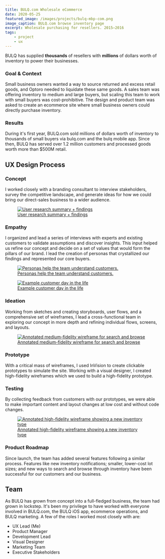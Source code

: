 ```yaml
---
title: BULQ.com Wholesale eCommerce
date: 2020-05-25
featured_image: /images/projects/bulq-mbp-com.png
image_caption: BULQ.com browse inventory page
excerpt: Wholesale purchasing for resellers. 2015–2016
tags:
    - project
    - ux
---
```


BULQ has supplied **thousands** of resellers with **millions** of dollars worth of inventory to power their businesses.

### Goal & Context

Small business owners wanted a way to source returned and excess retail goods, and Optoro needed to liquidate these same goods. A sales team was offering inventory to medium and large buyers, but scaling this team to work with small buyers was cost-prohibitive. The design and product team was asked to create an ecommerce site where small business owners could directly purchase inventory.

### Results

During it's first year, BULQ.com sold millions of dollars worth of inventory to thousands of small buyers via bulq.com and the bulq mobile app. Since then, BULQ has served over 1.2 million customers and processed goods worth more than $500M retail.

## UX Design Process

### Concept
I worked closely with a branding consultant to interview stakeholders, survey the competitive landscape, and generate ideas for how we could bring our direct-sales business to a wider audience.

<figure class="p-6 rounded-lg mt-10 mb-8 md:mt-8 shadow">
  <a href="/images/projects/bulq-interview-summary.png">
    <img data-lazy="/images/projects/bulq-interview-summary.png" alt="User research summary + findings">
    <figcaption class="text-center text-sm italic text-gray-600 mt-4">User research summary + findings</figcaption>
  </a>
</figure>

### Empathy
I organized and lead a series of interviews with experts and existing customers to validate assumptions and discover insights. This input helped us refine our concept and decide on a set of values that would form the pillars of our brand. I lead the creation of personas that crystallized our findings and represented our core buyers.

<figure class="p-6 rounded-lg mt-10 mb-8 md:mt-8 shadow">
  <a href="/images/projects/bulq-persona.png">
    <img data-lazy="/images/projects/bulq-persona.png" alt="Personas help the team understand customers.">
    <figcaption class="text-center text-sm italic text-gray-600 mt-4">Personas help the team understand customers.</figcaption>
  </a>
</figure>

<figure class="p-6 rounded-lg mt-10 mb-8 md:mt-8 shadow">
  <a href="/images/projects/bulq-customer-timeline.png">
    <img data-lazy="/images/projects/bulq-customer-timeline.png" alt="Example customer day in the life">
    <figcaption class="text-center text-sm italic text-gray-600 mt-4">Example customer day in the life</figcaption>
  </a>
</figure>  

### Ideation
Working from sketches and creating storyboards, user flows, and a comprehensive set of wireframes, I lead a cross-functional team in exploring our concept in more depth and refining individual flows, screens, and layouts.

<figure class="p-6 rounded-lg mt-10 mb-8 md:mt-8 shadow">
  <a href="/images/projects/bulq-wireframe.png">
    <img data-lazy="/images/projects/bulq-wireframe.png" alt="Annotated medium-fidelity wireframe for search and browse">
    <figcaption class="text-center text-sm italic text-gray-600 mt-4">Annotated medium-fidelity wireframe for search and browse</figcaption>
  </a>
</figure>  

### Prototype
With a critical mass of wireframes, I used InVision to create clickable prototypes to simulate the site. Working with a visual designer, I created high-fidelity wireframes which we used to build a high-fidelity prototype.

### Testing
By collecting feedback from customers with our prototypes, we were able to make important content and layout changes at low cost and without code changes.

<figure class="p-6 rounded-lg mt-10 mb-8 md:mt-8 shadow">
  <a href="/images/projects/bulq-cases-wireframes.png">
    <img data-lazy="/images/projects/bulq-cases-wireframes.png" alt="Annotated high-fidelity wireframe showing a new inventory type">
    <figcaption class="text-center text-sm italic text-gray-600 mt-4">Annotated high-fidelity wireframe showing a new inventory type</figcaption>
  </a>
</figure>  

### Product Roadmap
Since launch, the team has added several features following a similar process. Features like new inventory notifications; smaller, lower-cost lot sizes; and new ways to search and browse through inventory have been successful for our customers and our business.

## Team
As BULQ has grown from concept into a full-fledged business, the team had grown in lockstep. It's been my privilege to have worked with everyone involved in BULQ.com, the BULQ iOS app, ecommerce operations, and BULQ marketing. A few of the roles I worked most closely with are:

- UX Lead (Me)
- Product Manager
- Development Lead
- Visual Designer
- Marketing Team
- Executive Stakeholders
